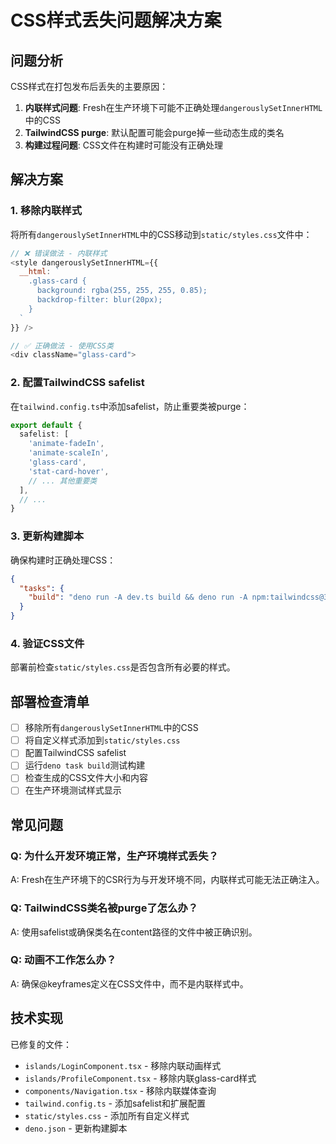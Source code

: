 # CSS样式丢失问题解决方案

## 问题分析

CSS样式在打包发布后丢失的主要原因：

1. **内联样式问题**: Fresh在生产环境下可能不正确处理`dangerouslySetInnerHTML`中的CSS
2. **TailwindCSS purge**: 默认配置可能会purge掉一些动态生成的类名
3. **构建过程问题**: CSS文件在构建时可能没有正确处理

## 解决方案

### 1. 移除内联样式
将所有`dangerouslySetInnerHTML`中的CSS移动到`static/styles.css`文件中：

```javascript
// ❌ 错误做法 - 内联样式
<style dangerouslySetInnerHTML={{
  __html: `
    .glass-card {
      background: rgba(255, 255, 255, 0.85);
      backdrop-filter: blur(20px);
    }
  `
}} />

// ✅ 正确做法 - 使用CSS类
<div className="glass-card">
```

### 2. 配置TailwindCSS safelist
在`tailwind.config.ts`中添加safelist，防止重要类被purge：

```typescript
export default {
  safelist: [
    'animate-fadeIn',
    'animate-scaleIn', 
    'glass-card',
    'stat-card-hover',
    // ... 其他重要类
  ],
  // ...
}
```

### 3. 更新构建脚本
确保构建时正确处理CSS：

```json
{
  "tasks": {
    "build": "deno run -A dev.ts build && deno run -A npm:tailwindcss@3.4.0 -i ./static/styles.css -o ./static/styles.css --minify"
  }
}
```

### 4. 验证CSS文件
部署前检查`static/styles.css`是否包含所有必要的样式。

## 部署检查清单

- [ ] 移除所有`dangerouslySetInnerHTML`中的CSS
- [ ] 将自定义样式添加到`static/styles.css`
- [ ] 配置TailwindCSS safelist
- [ ] 运行`deno task build`测试构建
- [ ] 检查生成的CSS文件大小和内容
- [ ] 在生产环境测试样式显示

## 常见问题

### Q: 为什么开发环境正常，生产环境样式丢失？
A: Fresh在生产环境下的CSR行为与开发环境不同，内联样式可能无法正确注入。

### Q: TailwindCSS类名被purge了怎么办？
A: 使用safelist或确保类名在content路径的文件中被正确识别。

### Q: 动画不工作怎么办？
A: 确保@keyframes定义在CSS文件中，而不是内联样式中。

## 技术实现

已修复的文件：
- `islands/LoginComponent.tsx` - 移除内联动画样式
- `islands/ProfileComponent.tsx` - 移除内联glass-card样式  
- `components/Navigation.tsx` - 移除内联媒体查询
- `tailwind.config.ts` - 添加safelist和扩展配置
- `static/styles.css` - 添加所有自定义样式
- `deno.json` - 更新构建脚本